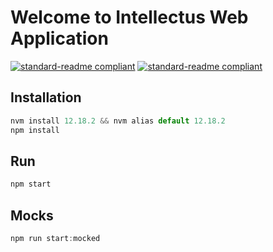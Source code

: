 # Welcome to Intellectus Web Application

[![standard-readme compliant](https://img.shields.io/badge/node-12.18.2-green.svg?logo=node.js)](https://nodejs.org/es/blog/release/v12.18.2/)
[![standard-readme compliant](https://img.shields.io/badge/react-16.13.1-green.svg?logo=react)](https://github.com/facebook/react/)
## Installation
```js
nvm install 12.18.2 && nvm alias default 12.18.2
npm install
```
## Run
```js
npm start
```
## Mocks
```js
npm run start:mocked
```